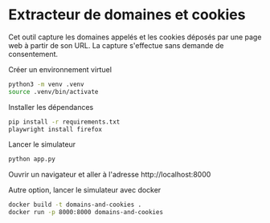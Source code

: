 # Extracteur de domaines et cookies
Cet outil capture les domaines appelés et les cookies déposés par une page web à partir de son URL.
La capture s'effectue sans demande de consentement.

Créer un environnement virtuel
```bash
python3 -m venv .venv
source .venv/bin/activate
```

Installer les dépendances
```bash
pip install -r requirements.txt
playwright install firefox
```

Lancer le simulateur
```bash
python app.py
```

Ouvrir un navigateur et aller à l'adresse http://localhost:8000

Autre option, lancer le simulateur avec docker
```bash
docker build -t domains-and-cookies .
docker run -p 8000:8000 domains-and-cookies
```


